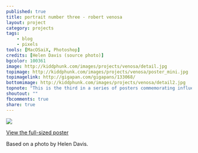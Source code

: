```yaml
---
published: true
title: portrait number three - robert venosa
layout: project
category: projects
tags:
    - blog
    - pixels
tools: [MacOSaiX, Photoshop]
credits: [Helen Davis (source photo)]
bgcolor: 100361
image: http://kiddphunk.com/images/projects/venosa/detail.jpg
topimage: http://kiddphunk.com/images/projects/venosa/poster_mini.jpg
topimagelink: http://gigapan.com/gigapans/133068/
bottomimage: http://kiddphunk.com/images/projects/venosa/detail2.jpg
topnote: "This is the third in a series of posters commemorating influential digital and visionary artists."
shoutout: ""
fbcomments: true
share: true
---
```

<img class='feedimg' src='{{page.topimage}}'>

[View the full-sized poster](http://gigapan.com/gigapans/133068)


<!--
The mosaic was generated from a selection of over 850 seed images &mdash; fragments of Andrew's digital dreams.
Sifting sensual shapes of light and pattern.
A tribute to the artwork of Andrew Jones, this is a mosaic comprised of a historical merging of his digital art.
Thank you for all of the magic, Andrew!
-->
Based on a photo by Helen Davis.
